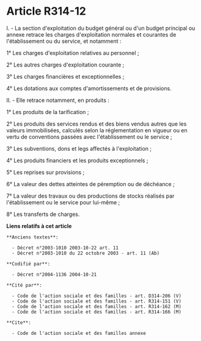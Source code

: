 # Article R314-12

I. - La section d'exploitation du budget général ou d'un budget principal ou annexe retrace les charges d'exploitation
normales et courantes de l'établissement ou du service, et notamment :

1° Les charges d'exploitation relatives au personnel ;

2° Les autres charges d'exploitation courante ;

3° Les charges financières et exceptionnelles ;

4° Les dotations aux comptes d'amortissements et de provisions.

II. - Elle retrace notamment, en produits :

1° Les produits de la tarification ;

2° Les produits des services rendus et des biens vendus autres que les valeurs immobilisées, calculés selon la réglementation
en vigueur ou en vertu de conventions passées avec l'établissement ou le service ;

3° Les subventions, dons et legs affectés à l'exploitation ;

4° Les produits financiers et les produits exceptionnels ;

5° Les reprises sur provisions ;

6° La valeur des dettes atteintes de péremption ou de déchéance ;

7° La valeur des travaux ou des productions de stocks réalisés par l'établissement ou le service pour lui-même ;

8° Les transferts de charges.

**Liens relatifs à cet article**

	**Anciens textes**:

	  - Décret n°2003-1010 2003-10-22 art. 11
	  - Décret n°2003-1010 du 22 octobre 2003 - art. 11 (Ab)

	**Codifié par**:

	  - Décret n°2004-1136 2004-10-21

	**Cité par**:

	  - Code de l'action sociale et des familles - art. D314-206 (V)
	  - Code de l'action sociale et des familles - art. R314-151 (V)
	  - Code de l'action sociale et des familles - art. R314-162 (M)
	  - Code de l'action sociale et des familles - art. R314-166 (M)

	**Cite**:

	  - Code de l'action sociale et des familles annexe
